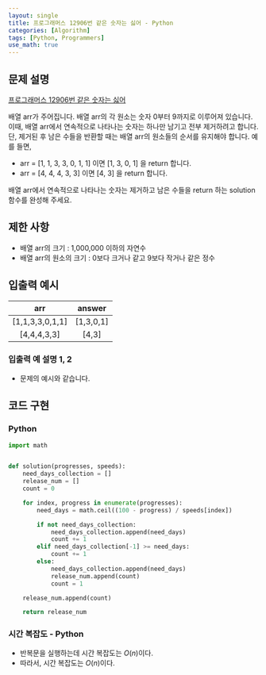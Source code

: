 ```yaml
---
layout: single
title: 프로그래머스 12906번 같은 숫자는 싫어 - Python
categories: [Algorithm]
tags: [Python, Programmers]
use_math: true
---
```


## 문제 설명
[프로그래머스 12906번 같은 숫자는 싫어](https://school.programmers.co.kr/learn/courses/30/lessons/12906)

배열 arr가 주어집니다. 배열 arr의 각 원소는 숫자 0부터 9까지로 이루어져 있습니다. 이때, 배열 arr에서 연속적으로 나타나는 숫자는 하나만 남기고 전부 제거하려고 합니다. 단, 제거된 후 남은 수들을 반환할 때는 배열 arr의 원소들의 순서를 유지해야 합니다. 예를 들면,

* arr = \[1, 1, 3, 3, 0, 1, 1\] 이면 \[1, 3, 0, 1\] 을 return 합니다.
* arr = \[4, 4, 4, 3, 3\] 이면 \[4, 3\] 을 return 합니다.

배열 arr에서 연속적으로 나타나는 숫자는 제거하고 남은 수들을 return 하는 solution 함수를 완성해 주세요.

## 제한 사항

* 배열 arr의 크기 : 1,000,000 이하의 자연수
* 배열 arr의 원소의 크기 : 0보다 크거나 같고 9보다 작거나 같은 정수

## 입출력 예시

|        arr        |   answer    |
|:-----------------:|:-----------:|
| \[1,1,3,3,0,1,1\] | \[1,3,0,1\] |
|   \[4,4,4,3,3\]   |   \[4,3\]   |

### 입출력 예 설명 1, 2

* 문제의 예시와 같습니다.

## 코드 구현

### Python

```python
import math


def solution(progresses, speeds):
    need_days_collection = []
    release_num = []
    count = 0

    for index, progress in enumerate(progresses):
        need_days = math.ceil((100 - progress) / speeds[index])

        if not need_days_collection:
            need_days_collection.append(need_days)
            count += 1
        elif need_days_collection[-1] >= need_days:
            count += 1
        else:
            need_days_collection.append(need_days)
            release_num.append(count)
            count = 1

    release_num.append(count)

    return release_num
```

### 시간 복잡도 - Python

* 반복문을 실행하는데 시간 복잡도는 $O(n)$이다.
* 따라서, 시간 복잡도는 $O(n)$이다.